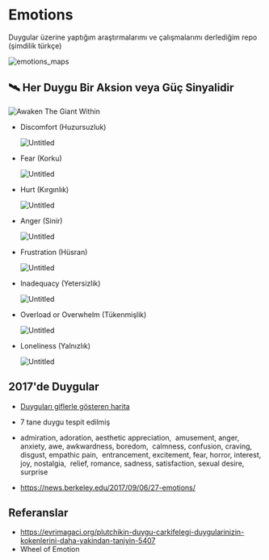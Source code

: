 # Emotions

Duygular üzerine yaptığım araştırmalarımı ve çalışmalarımı derlediğim repo (şimdilik türkçe)

![emotions_maps](https://i.imgur.com/JYSkA0J.png)

## 🛰️ Her Duygu Bir Aksion veya Güç Sinyalidir

![Awaken The Giant Within](https://i.imgur.com/uc48vMF.png)

- Discomfort (Huzursuzluk)
    
    ![Untitled](https://i.imgur.com/XehOmOE.png)
    
- Fear (Korku)
    
    ![Untitled](https://i.imgur.com/qYQqkpF.png)
    
- Hurt (Kırgınlık)
    
    ![Untitled](https://i.imgur.com/qENRVea.png)
    
- Anger (Sinir)
    
    ![Untitled](https://i.imgur.com/sDcAZbm.png)
    
- Frustration (Hüsran)
    
    ![Untitled](https://i.imgur.com/PgRW2i3.png)
    
- Inadequacy (Yetersizlik)
    
    ![Untitled](https://i.imgur.com/udTyRlj.png)
    
- Overload or Overwhelm (Tükenmişlik)
    
    ![Untitled](https://i.imgur.com/CA1UjUv.png)
    
- Loneliness (Yalnızlık)
    
    ![Untitled](https://i.imgur.com/vfhrgEk.png)

## 2017'de Duygular

- [Duyguları giflerle gösteren harita](https://s3-us-west-1.amazonaws.com/emogifs/map.html#)
- 7 tane duygu tespit edilmiş
- admiration, adoration, aesthetic appreciation,  amusement, anger, anxiety, awe, awkwardness, boredom,  calmness, confusion, craving, disgust, empathic pain,  entrancement, excitement, fear, horror, interest, joy, nostalgia,  relief, romance, sadness, satisfaction, sexual desire, surprise

- https://news.berkeley.edu/2017/09/06/27-emotions/

## Referanslar

- https://evrimagaci.org/plutchikin-duygu-carkifelegi-duygularinizin-kokenlerini-daha-yakindan-taniyin-5407 
- Wheel of Emotion
